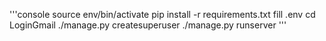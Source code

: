 '''console
source env/bin/activate
pip install -r requirements.txt
fill .env
cd LoginGmail
./manage.py createsuperuser
./manage.py runserver
'''
